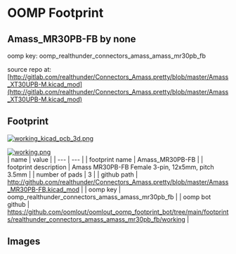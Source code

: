 # OOMP Footprint  
## Amass_MR30PB-FB  by none  
  
oomp key: oomp_realthunder_connectors_amass_amass_mr30pb_fb  
  
source repo at: [http://gitlab.com/realthunder/Connectors_Amass.pretty/blob/master/Amass_XT30UPB-M.kicad_mod](http://gitlab.com/realthunder/Connectors_Amass.pretty/blob/master/Amass_XT30UPB-M.kicad_mod)  
## Footprint  
  
[![working_kicad_pcb_3d.png](working_kicad_pcb_3d_600.png)](working_kicad_pcb_3d.png)  
  
[![working.png](working_600.png)](working.png)  
| name | value | 
| --- | --- | 
| footprint name | Amass_MR30PB-FB | 
| footprint description | Amass MR30PB-FB Female 3-pin, 12x5mm, pitch 3.5mm  | 
| number of pads | 3 | 
| github path | http://github.com/realthunder/Connectors_Amass.pretty/blob/master/Amass_MR30PB-FB.kicad_mod | 
| oomp key | oomp_realthunder_connectors_amass_amass_mr30pb_fb | 
| oomp bot github | https://github.com/oomlout/oomlout_oomp_footprint_bot/tree/main/footprints/realthunder_connectors_amass_amass_mr30pb_fb/working | 
## Images  
